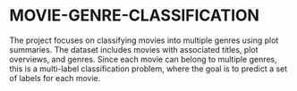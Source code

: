 # MOVIE-GENRE-CLASSIFICATION
The project focuses on classifying movies into multiple genres using plot summaries. The dataset includes movies with associated titles, plot overviews, and genres. Since each movie can belong to multiple genres, this is a multi-label classification problem, where the goal is to predict a set of labels for each movie.
